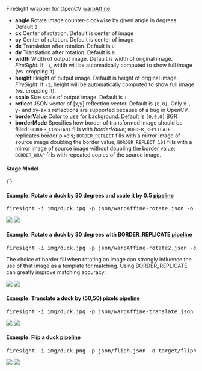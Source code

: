 FireSight wrapper for OpenCV [warpAffine](http://docs.opencv.org/modules/imgproc/doc/geometric_transformations.html#warpaffine):

* **angle** Rotate image counter-clockwise by given angle in degrees. Default `0`
* **cx** Center of rotation. Default is center of image
* **cy** Center of rotation. Default is center of image
* **dx** Translation after rotation. Default is `0`
* **dy** Translation after rotation. Default is `0`
* **width** Width of output image. Default is width of original image. _FireSight:_ If `-1`, width will be automatically computed to show full image (vs. cropping it).
* **height** Height of output image. Default is height of original image. _FireSight:_ If `-1`, height will be automatically computed to show full image (vs. cropping it).
* **scale** Size scale of output image. Default is `1`
* **reflect** JSON vector of [x,y] reflection vector. Default is `[0,0]`. Only x-, y- and xy-axis reflections are supported because of a bug in OpenCV.
* **borderValue** Color to use for background. Default is `[0,0,0]` BGR
* **borderMode** Specifies how border of transformed image should be filled: `BORDER_CONSTANT` fills with _borderValue_; `BORDER_REPLICATE` replicates border pixels; `BORDER_REFLECT` fills with a mirror image of source image doubling the border value; `BORDER_REFLECT_101` fills with a mirror image of source image without doubling the border value; `BORDER_WRAP` fills with repeated copies of the source image.

#### Stage Model
<pre>{}</pre>

#### Example: Rotate a duck by 30 degrees and scale it by 0.5 [pipeline](https://github.com/firepick1/FireSight/blob/master/json/warpAffine-rotate.json)
<pre>firesight -i img/duck.jpg -p json/warpAffine-rotate.json -o target/warpAffine-rotate.jpg</pre>

<img src="https://github.com/firepick1/FireSight/blob/master/img/duck.jpg?raw=true">&nbsp;<img src="https://github.com/firepick1/FireSight/blob/master/img/warpAffine-rotate.jpg?raw=true">

#### Example: Rotate a duck by 30 degrees with BORDER_REPLICATE [pipeline](https://github.com/firepick1/FireSight/blob/master/json/warpAffine-rotate2.json)
<pre>firesight -i img/duck.jpg -p json/warpAffine-rotate2.json -o target/warpAffine-rotate2.jpg</pre>
The choice of border fill when rotating an image can strongly influence the use of that image as a template for matching. Using BORDER_REPLICATE can greatly improve matching accuracy:

<img src="https://github.com/firepick1/FireSight/blob/master/img/duck.jpg?raw=true">&nbsp;<img src="https://github.com/firepick1/FireSight/blob/master/img/warpAffine-rotate2.jpg?raw=true">

#### Example: Translate a duck by (50,50) pixels [pipeline](https://github.com/firepick1/FireSight/blob/master/json/warpAffine-translate.json)
<pre>firesight -i img/duck.jpg -p json/warpAffine-translate.json -o target/warpAffine-translate.jpg</pre>

<img src="https://github.com/firepick1/FireSight/blob/master/img/duck.jpg?raw=true">&nbsp;<img src="https://github.com/firepick1/FireSight/blob/master/img/warpAffine-translate.jpg?raw=true">

#### Example: Flip a duck [pipeline](https://github.com/firepick1/FireSight/blob/master/json/fliph.json)
<pre>firesight -i img/duck.png -p json/fliph.json -o target/fliph.png</pre>

<img src="https://github.com/firepick1/FireSight/blob/master/img/duck.png?raw=true">&nbsp;<img src="https://github.com/firepick1/FireSight/blob/master/img/warpAffine-h.png?raw=true">
